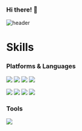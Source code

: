 
### Hi there! 👋
![header](https://capsule-render.vercel.app/api?type=waving&color=auto&height=200&section=header&desc=I'm%20a&descAlign=20&descAlignY=26&text=Front-End%20Developer&animation=twinkling&fontSize=60&fontAlignY=44)

# Skills
### Platforms & Languages
<img src="https://img.shields.io/badge/JAVASCRIPT-323330?style=for-the-badge&logo=javascript&logoColor=yellow"/> <img src="https://img.shields.io/badge/TYPESCRIPT-2E3A59?style=for-the-badge&logo=typescript&logoColor=blue"/> <img src="https://img.shields.io/badge/REACT-21232A?style=for-the-badge&logo=react&logoColor=blue"/> <img src="https://img.shields.io/badge/NEXT.JS-000000?style=for-the-badge&logo=nextdotjs&logoColor=white"/>

<img src="https://img.shields.io/badge/STYLED--COMPONENTS-DB7093?style=for-the-badge&logo=styledcomponents&logoColor=white"/> <img src="https://img.shields.io/badge/MUI-101418?style=for-the-badge&logo=mui&logoColor=blue"/> <img src="https://img.shields.io/badge/TAILWINDCSS-0CA6E9?style=for-the-badge&logo=tailwindcss&logoColor=white"/> <img src="https://img.shields.io/badge/STRAPI-121180?style=for-the-badge&logo=strapi&logoColor=white"/>

### Tools
<img src="https://img.shields.io/badge/FIGMA-F24E1E?style=for-the-badge&logo=figma&logoColor=white"/>
<!--
**Givehim/Givehim** is a ✨ _special_ ✨ repository because its `README.md` (this file) appears on your GitHub profile.

Here are some ideas to get you started:

- 🔭 I’m currently working on ...
- 🌱 I’m currently learning ...
- 👯 I’m looking to collaborate on ...
- 🤔 I’m looking for help with ...
- 💬 Ask me about ...
- 📫 How to reach me: ...
- 😄 Pronouns: ...
- ⚡ Fun fact: ...
-->
